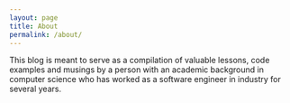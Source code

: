 ```yaml
---
layout: page
title: About
permalink: /about/
---
```

This blog is meant to serve as a compilation of valuable lessons, code examples and musings by a person with an academic background in computer science who has worked as a software engineer in industry for several years.
